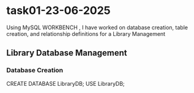 # task01-23-06-2025
Using MySQL WORKBENCH , I have worked on database creation, table creation, and relationship definitions for a Library Management

## Library Database Management

### Database Creation

CREATE DATABASE LibraryDB;
USE LibraryDB;

